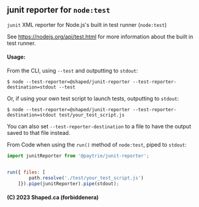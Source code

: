 ## junit reporter for `node:test`

`junit` XML reporter for Node.js's built in test runner (`node:test`)

See https://nodejs.org/api/test.html for more information about the built in test runner.

#### Usage:

From the CLI, using `--test` and outputting to `stdout`:

```shell
$ node --test-reporter=@shaped/junit-reporter --test-reporter-destination=stdout --test
```

Or, if using your own test script to launch tests, outputting to `stdout`:

```shell
$ node --test-reporter=@shaped/junit-reporter --test-reporter-destination=stdout test/your_test_script.js
```

You can also set `--test-reporter-destination` to a file to have the output saved to that file instead.

From Code when using the `run()` method of `node:test`, piped to `stdout`:

```javascript
import junitReporter from '@paytrie/junit-reporter';


run({ files: [
		path.resolve('./test/your_test_script.js')
	]}).pipe(junitReporter).pipe(stdout);
```

#### (C) 2023 Shaped.ca (forbiddenera)
